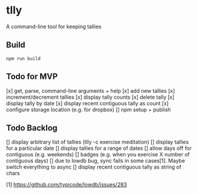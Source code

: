 # tlly

A command-line tool for keeping tallies

## Build

`npm run build`

## Todo for MVP

[x] get, parse, command-line arguments + help
[x] add new tallies
[x] increment/decrement tallies
[x] display tally counts
[x] delete tally
[x] display tally by date
[x] display recent contiguous tally as count
[x] configure storage location (e.g. for dropbox)
[] npm setup + publish

## Todo Backlog

[] display arbitrary list of tallies (tlly -c exercise meditation)
[] display tallies for a particular date
[] display tallies for a range of dates
[] allow days off for contiguous (e.g. weekends)
[] badges (e.g. when you exercise X number of contiguous days)
[] due to lowdb bug, sync fails in some cases[1]. Maybe switch everything to async
[] display recent contiguous tally as string of chars

[1] https://github.com/typicode/lowdb/issues/283
